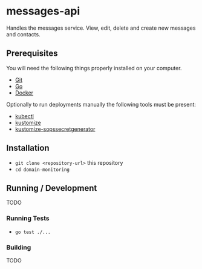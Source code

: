 # messages-api

Handles the messages service. View, edit, delete and create new messages and
contacts.

## Prerequisites

You will need the following things properly installed on your computer.

* [Git](https://git-scm.com/)
* [Go](https://golang.org/)
* [Docker](https://www.docker.com/)

Optionally to run deployments manually the following tools must be present:

* [kubectl](https://kubernetes.io/docs/tasks/tools/install-kubectl/)
* [kustomize](https://github.com/kubernetes-sigs/kustomize)
* [kustomize-sopssecretgenerator](https://github.com/goabout/kustomize-sopssecretgenerator)

## Installation

* `git clone <repository-url>` this repository
* `cd domain-monitoring`

## Running / Development

TODO

### Running Tests

* `go test ./...`

### Building

TODO